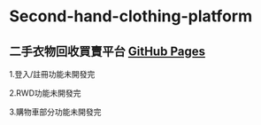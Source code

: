 # Second-hand-clothing-platform
## 二手衣物回收買賣平台 [GitHub Pages](https://fan662.github.io/Second-hand-clothing-platform/)

1.登入/註冊功能未開發完

2.RWD功能未開發完

3.購物車部分功能未開發完
